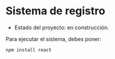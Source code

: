 <h1>Sistema de registro</h1>

- Estado del proyecto: en construcción.

Para ejecutar el sistema, debes poner:

````npm install react````
